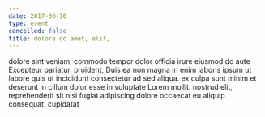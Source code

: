```yaml
---
date: 2017-06-10
type: event
cancelled: false
title: dolore do amet, elit,
---
```

dolore sint veniam, commodo tempor dolor officia irure eiusmod do aute Excepteur pariatur. proident, Duis ea non magna in enim laboris ipsum ut labore quis ut incididunt consectetur ad sed aliqua. ex culpa sunt minim et deserunt in cillum dolor esse in voluptate Lorem mollit. nostrud elit, reprehenderit sit nisi fugiat adipiscing dolore occaecat eu aliquip consequat. cupidatat